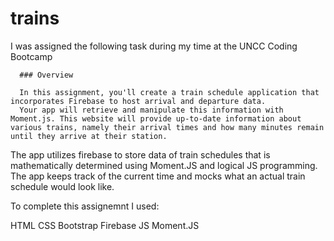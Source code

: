 # trains

I was assigned the following task during my time at the UNCC Coding Bootcamp

      ### Overview

      In this assignment, you'll create a train schedule application that incorporates Firebase to host arrival and departure data. 
      Your app will retrieve and manipulate this information with Moment.js. This website will provide up-to-date information about various trains, namely their arrival times and how many minutes remain until they arrive at their station.


The app utilizes firebase to store data of train schedules that is mathematically determined using Moment.JS and
logical JS programming. The app keeps track of the current time and mocks what an actual train schedule would look like.

To complete this assignemnt I used:

HTML
CSS
Bootstrap
Firebase
JS 
Moment.JS
